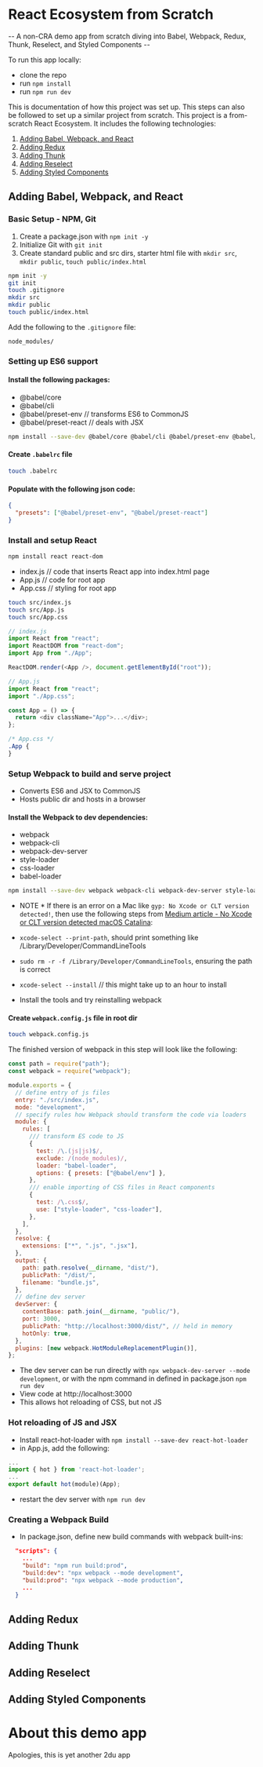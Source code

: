 # React Ecosystem from Scratch
-- A non-CRA demo app from scratch diving into Babel, Webpack, Redux, Thunk, Reselect, and Styled Components --

To run this app locally:
- clone the repo
- run `npm install`
- run `npm run dev`

This is documentation of how this project was set up. This steps can also be followed to set up a similar project from scratch.
This project is a from-scratch React Ecosystem. It includes the following technologies:

1. [Adding Babel, Webpack, and React](#adding-babel-webpack-and-react)
2. [Adding Redux](#adding-redux)
3. [Adding Thunk](#adding-thunk)
4. [Adding Reselect](#adding-reselect)
5. [Adding Styled Components](#adding-styled-components)

## Adding Babel, Webpack, and React

### Basic Setup - NPM, Git

1. Create a package.json with `npm init -y`
2. Initialize Git with `git init`
3. Create standard public and src dirs, starter html file with `mkdir src`, `mkdir public`, `touch public/index.html`

```bash
npm init -y
git init
touch .gitignore
mkdir src
mkdir public
touch public/index.html
```

Add the following to the `.gitignore` file:

```.gitignore
node_modules/
```

### Setting up ES6 support

#### Install the following packages:

- @babel/core
- @babel/cli
- @babel/preset-env // transforms ES6 to CommonJS
- @babel/preset-react // deals with JSX

```bash
npm install --save-dev @babel/core @babel/cli @babel/preset-env @babel/preset-react
```

#### Create `.babelrc` file

```bash
touch .babelrc
```

#### Populate with the following json code:

```json
{
  "presets": ["@babel/preset-env", "@babel/preset-react"]
}
```

### Install and setup React

```bash
npm install react react-dom
```

- index.js // code that inserts React app into index.html page
- App.js // code for root app
- App.css // styling for root app

```bash
touch src/index.js
touch src/App.js
touch src/App.css
```

```js
// index.js
import React from "react";
import ReactDOM from "react-dom";
import App from "./App";

ReactDOM.render(<App />, document.getElementById("root"));
```

```js
// App.js
import React from "react";
import "./App.css";

const App = () => {
  return <div className="App">...</div>;
};
```

```css
/* App.css */
.App {
}
```

### Setup Webpack to build and serve project

- Converts ES6 and JSX to CommonJS
- Hosts public dir and hosts in a browser

#### Install the Webpack to dev dependencies:

- webpack
- webpack-cli
- webpack-dev-server
- style-loader
- css-loader
- babel-loader

```bash
npm install --save-dev webpack webpack-cli webpack-dev-server style-loader css-loader babel-loader
```

- NOTE \* If there is an error on a Mac like `gyp: No Xcode or CLT version detected!`, then use the following steps from [Medium article - No Xcode or CLT version detected macOS Catalina](https://medium.com/flawless-app-stories/gyp-no-xcode-or-clt-version-detected-macos-catalina-anansewaa-38b536389e8d):

- `xcode-select --print-path`, should print something like /Library/Developer/CommandLineTools
- `sudo rm -r -f /Library/Developer/CommandLineTools`, ensuring the path is correct
- `xcode-select --install` // this might take up to an hour to install
- Install the tools and try reinstalling webpack

#### Create `webpack.config.js` file in root dir

```bash
touch webpack.config.js
```

The finished version of webpack in this step will look like the following:

```js
const path = require("path");
const webpack = require("webpack");

module.exports = {
  // define entry of js files
  entry: "./src/index.js",
  mode: "development",
  // specify rules how Webpack should transform the code via loaders
  module: {
    rules: [
      /// transform ES code to JS
      {
        test: /\.(js|js)$/,
        exclude: /(node_modules)/,
        loader: "babel-loader",
        options: { presets: ["@babel/env"] },
      },
      /// enable importing of CSS files in React components
      {
        test: /\.css$/,
        use: ["style-loader", "css-loader"],
      },
    ],
  },
  resolve: {
    extensions: ["*", ".js", ".jsx"],
  },
  output: {
    path: path.resolve(__dirname, "dist/"),
    publicPath: "/dist/",
    filename: "bundle.js",
  },
  // define dev server
  devServer: {
    contentBase: path.join(__dirname, "public/"),
    port: 3000,
    publicPath: "http://localhost:3000/dist/", // held in memory
    hotOnly: true,
  },
  plugins: [new webpack.HotModuleReplacementPlugin()],
};
```

- The dev server can be run directly with `npx webpack-dev-server --mode development`, or with the npm command in defined in package.json `npm run dev`
- View code at http://localhost:3000
- This allows hot reloading of CSS, but not JS

### Hot reloading of JS and JSX

- Install react-hot-loader with `npm install --save-dev react-hot-loader`
- in App.js, add the following:

```jsx
...
import { hot } from 'react-hot-loader';
...
export default hot(module)(App);
```

- restart the dev server with `npm run dev`

### Creating a Webpack Build

- In package.json, define new build commands with webpack built-ins:

```json
  "scripts": {
    ...
    "build": "npm run build:prod",
    "build:dev": "npx webpack --mode development",
    "build:prod": "npx webpack --mode production",
    ...
  }
```

## Adding Redux

## Adding Thunk

## Adding Reselect

## Adding Styled Components



# About this demo app
Apologies, this is yet another 2du app